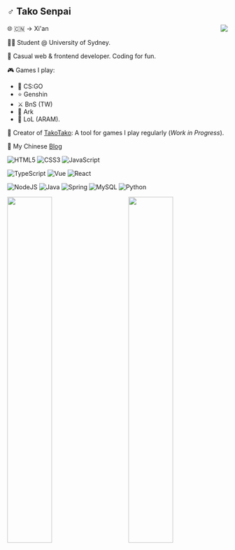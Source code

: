## ♂️ Tako Senpai

<img align="right" src="https://count.getloli.com/get/@takosenpai2687?theme=moebooru">
🌐 🇨🇳 -> Xi'an

🧑‍🎓 Student @ University of Sydney.

🌈 Casual web & frontend developer. Coding for fun.

🎮 Games I play:

-   🔫 CS:GO
-   ⭐ Genshin
-   ⚔️ BnS (TW)
-   🦕 Ark
-   🗼 LoL (ARAM).

🐙 Creator of [TakoTako](https://tako-tako.netlify.app/): A tool for games I play regularly (_Work in Progress_).

📓 My Chinese [Blog](https://takosenpai2687.github.io/)

![HTML5](https://img.shields.io/badge/html5-%23E34F26.svg?style=for-the-badge&logo=html5&logoColor=white)
![CSS3](https://img.shields.io/badge/css3-%231572B6.svg?style=for-the-badge&logo=css3&logoColor=white)
![JavaScript](https://img.shields.io/badge/javascript-%23323330.svg?style=for-the-badge&logo=javascript&logoColor=%23F7DF1E)

![TypeScript](https://img.shields.io/badge/typescript-%23007ACC.svg?style=for-the-badge&logo=typescript&logoColor=white)
![Vue](https://img.shields.io/badge/Vue.js-35495E?style=for-the-badge&logo=vuedotjs&logoColor=white)
![React](https://img.shields.io/badge/react-%2320232a.svg?style=for-the-badge&logo=react&logoColor=%2361DAFB)

![NodeJS](https://img.shields.io/badge/node.js-6DA55F?style=for-the-badge&logo=node.js&logoColor=white)
![Java](https://img.shields.io/badge/java-%23ED8B00.svg?style=for-the-badge&logo=java&logoColor=white)
![Spring](https://img.shields.io/badge/spring-%236DB33F.svg?style=for-the-badge&logo=spring&logoColor=white)
![MySQL](https://img.shields.io/badge/mysql-%2300f.svg?style=for-the-badge&logo=mysql&logoColor=white)
![Python](https://img.shields.io/badge/python-3670A0?style=for-the-badge&logo=python&logoColor=ffdd54)


<img align="left" width="45%" src="https://github-readme-stats.vercel.app/api?username=takosenpai2687&theme=default&hide_border=false&include_all_commits=true&count_private=true">
<img align="right" width="45%" src="https://github-readme-streak-stats.herokuapp.com/?user=takosenpai2687&theme=default&hide_border=false">
